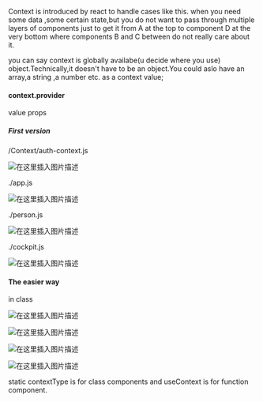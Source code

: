 Context is introduced  by react to handle cases like this.
when you need some data ,some certain state,but you do not want to pass through multiple layers of  components just to get it from A at the top to component D at the  very bottom where components B and C between do not really care about it.

you can say context is globally availabe(u decide where you use) object.Technically,it doesn't have to be an object.You could aslo have an array,a string ,a number etc. as a context value;

#### context.provider 
value props


##### First version 

/Context/auth-context.js

![在这里插入图片描述](https://img-blog.csdnimg.cn/20210114173103620.png?x-oss-process=image/watermark,type_ZmFuZ3poZW5naGVpdGk,shadow_10,text_aHR0cHM6Ly9ibG9nLmNzZG4ubmV0L0FidWR1bGFfXw==,size_16,color_FFFFFF,t_70)


./app.js

![在这里插入图片描述](https://img-blog.csdnimg.cn/20210114173217263.png?x-oss-process=image/watermark,type_ZmFuZ3poZW5naGVpdGk,shadow_10,text_aHR0cHM6Ly9ibG9nLmNzZG4ubmV0L0FidWR1bGFfXw==,size_16,color_FFFFFF,t_70)

./person.js

![在这里插入图片描述](https://img-blog.csdnimg.cn/20210114173306873.png?x-oss-process=image/watermark,type_ZmFuZ3poZW5naGVpdGk,shadow_10,text_aHR0cHM6Ly9ibG9nLmNzZG4ubmV0L0FidWR1bGFfXw==,size_16,color_FFFFFF,t_70)



./cockpit.js


![在这里插入图片描述](https://img-blog.csdnimg.cn/20210114173345324.png?x-oss-process=image/watermark,type_ZmFuZ3poZW5naGVpdGk,shadow_10,text_aHR0cHM6Ly9ibG9nLmNzZG4ubmV0L0FidWR1bGFfXw==,size_16,color_FFFFFF,t_70)


#### The easier way 

in class

![在这里插入图片描述](https://img-blog.csdnimg.cn/20210114173753810.png?x-oss-process=image/watermark,type_ZmFuZ3poZW5naGVpdGk,shadow_10,text_aHR0cHM6Ly9ibG9nLmNzZG4ubmV0L0FidWR1bGFfXw==,size_16,color_FFFFFF,t_70)


![在这里插入图片描述](https://img-blog.csdnimg.cn/2021011417390182.png)



![在这里插入图片描述](https://img-blog.csdnimg.cn/20210114174302244.png)


![在这里插入图片描述](https://img-blog.csdnimg.cn/20210114174330872.png)




static contextType is for class components and useContext is for function component.